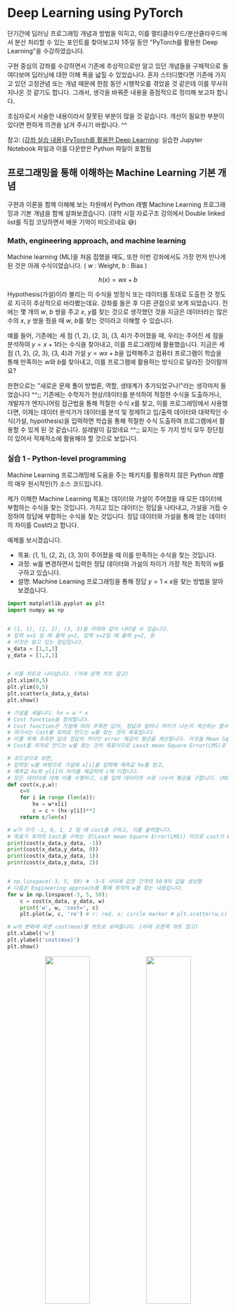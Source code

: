 # Deep Learning using PyTorch

단기간에 딥러닝 프로그래밍 개념과 방법을 익히고, 이를 멀티클라우드/분산클라우드에서 분산 처리할 수 있는 포인트를 찾아보고자 1주일 동안 "PyTorch를 활용한 Deep Learning"을 수강하였습니다.

구현 중심의 강좌를 수강하면서 기존에 추상적으로만 알고 있던 개념들을 구체적으로 들여다보며 딥러닝에 대한 이해 폭을 넓힐 수 있었습니다. 
혼자 스터디했다면 기존에 가지고 있던 고정관념 또는 개념 때문에 한참 동안 시행착오를 겪었을 것 같은데 이를 무사히 지나온 것 같기도 합니다.
그래서, 생각을 바꿔준 내용을 중점적으로 정리해 보고자 합니다. 

초심자로서 서술한 내용이라서 잘못된 부분이 많을 것 같습니다. 
개선이 필요한 부분이 있다면 편하게 의견을 남겨 주시기 바랍니다. ^^

참고: [(강좌 실습 내용) PyTorch를 활용한 Deep Learning](https://github.com/yunkon-kim/course-deep-learning-using-pytorch): 실습한 Jupyter Notebook 파일과 이를 다운받은 Python 파일이 포함됨

## 프로그래밍을 통해 이해하는 Machine Learning 기본 개념

구현과 이론을 함께 이해해 보는 차원에서 Python 레벨 Machine Learning 프로그래밍과 기본 개념을 함께 살펴보겠습니다.
(대학 시절 자료구조 강의에서 Double linked list를 직접 코딩하면서 배운 기억이 떠오르네요 :sweat_smile:)

### Math, engineering approach, and machine learning

Machine learning (ML)을 처음 접했을 때도, 또한 이번 강좌에서도 가장 먼저 만나게 된 것은 아래 수식이었습니다. ( $w$ : Weight, $b$ : Bias )

$$h(x) = w x + b$$

Hypothesis(가설)이라 불리는 이 수식을 방정식 또는 데이터를 토대로 도출한 것 정도로 지극히 추상적으로 바라봤는데요.
강좌를 들은 후 다른 관점으로 보게 되었습니다. 
전에는 몇 개의 $w$, $b$ 쌍을 주고 $x$, $y$를 찾는 것으로 생각했던 것을 
지금은 데이터라는 많은 수의 $x$, $y$ 쌍을 줬을 때 $w$, $b$를 찾는 것이라고 이해할 수 있습니다.

예를 들어, 기존에는 세 점 (1, 2), (2, 3), (3, 4)가 주어졌을 때, 우리는 주어진 세 점을 분석하여 $y = x + 1$라는 수식을 찾아내고, 이를 프로그래밍에 활용했습니다.
지금은 세 점 (1, 2), (2, 3), (3, 4)과 가설 $y = w x + b$을 입력해주고 컴퓨터 프로그램이 학습을 통해 만족하는 $w$와 $b$를 찾아내고, 이를 프로그램에 활용하는 방식으로 달라진 것이랄까요?

한편으로는 "새로운 문제 풀이 방법론, 역할, 생태계가 추가되었구나!"라는 생각마저 들었습니다 ^^;; 
기존에는 수학자가 현상/데이터를 분석하여 적절한 수식을 도출하거나, 개발자가 엔지니어링 접근법을 통해 적절한 수식 $x$를 찾고, 이를 프로그래밍에서 사용했다면, 
이제는 데이터 분석가가 데이터를 분석 및 정제하고 입/출력 데이터와 대략적인 수식(가설, hypothesis)을 입력하면 학습을 통해 적절한 수식 도출하여 프로그램에서 활용할 수 있게 된 것 같습니다. 
설레발이 길었네요 ^^;; 요지는 두 가지 방식 모두 장단점이 있어서 적재적소에 활용해야 할 것으로 보입니다.


### 실습 1 - Python-level programming

Machine Learning 프로그래밍에 도움을 주는 패키지를 활용하지 않은 Python 레벨의 매우 원시적인(?) 소스 코드입니다.

제가 이해한 Machine Learning 목표는 데이터와 가설이 주어졌을 때 모든 데이터에 부합하는 수식을 찾는 것입니다.
가지고 있는 데이터는 정답을 나타내고, 가설을 거듭 수정하여 정답에 부합하는 수식을 찾는 것입니다.
정답 데이터와 가설을 통해 얻는 데이터의 차이를 Cost라고 합니다.

예제를 보시겠습니다.
- 목표: (1, 1), (2, 2), (3, 3)이 주어졌을 때 이를 만족하는 수식을 찾는 것입니다. 
- 과정: w를 변경하면서 입력한 정답 데이터와 가설의 차이가 가장 적은 최적의 w를 구하고 있습니다.
- 설명: Machine Learning 프로그래밍을 통해 정답 $y = 1 \times x$을 찾는 방법을 알아보겠습니다.

```python
import matplotlib.pyplot as plt
import numpy as np


# (1, 1), (2, 2), (3, 3)을 아래와 같이 나타낼 수 있습니다.
# 입력 x=1 일 때 출력 y=1, 입력 x=2일 때 출력 y=2, 등
# 이것은 알고 있는 정답입니다.
x_data = [1,2,3]
y_data = [1,2,3]


# 이를 차트로 나타냅니다. (아래 왼쪽 차트 참고)
plt.xlim(0,5)
plt.ylim(0,5)
plt.scatter(x_data,y_data)
plt.show()

# 가설을 세웁니다. hx = w * x 
# Cost function을 정의합니다. 
# Cost function은 가설에 따라 추측한 답이, 정답과 얼마나 차이가 나는지 계산하는 함수입니다.
# 여기서는 Cost를 최저로 만드는 w를 찾는 것이 목표입니다.
# 이를 위해 추측한 답과 정답의 차이인 error 제곱의 평균을 계산합니다. 이것을 Mean Squared Error (MSE)
# Cost를 최저로 만드는 w를 찾는 것이 목표이므로 Least mean Square Error(LMS)로 나타내기도 합니다.

# 코드상으로 보면,
# 입력된 w를 바탕으로 가설에 x[i]를 입력해 예측값 hx를 얻고, 
# 예측값 hx와 y[i]의 차이를 제곱하여 c에 더합니다.
# 모든 데이터에 대해 이를 수행하고, c를 입력 데이터의 수로 나누어 평균을 구합니다. (MSE)
def cost(x,y,w):
    c=0
    for i in range (len(x)):
        hx = w*x[i]
        c = c + (hx-y[i])**2
    return c/len(x)

# w가 각각 -1, 0, 1, 2 일 때 cost를 구하고, 이를 출력합니다.
# 목표가 최저의 Cost를 구하는 것(Least mean Square Error(LMS)) 이므로 cost가 0이면 구한 것입니다.
print(cost(x_data,y_data, -1))
print(cost(x_data,y_data, 0))
print(cost(x_data,y_data, 1))
print(cost(x_data,y_data, 2))


# np.linspace(-3, 5, 50) # -3~5 사이에 같은 간격의 50개의 값을 생성함
# 다음은 Engineering approach를 통해 최적의 w를 찾는 내용입니다.
for w in np.linspace(-3, 5, 50):
    c = cost(x_data, y_data, w)
    print('w', w, 'cost=', c)
    plt.plot(w, c, 'ro') # r: red, o: circle marker # plt.scatter(w,c)

# w의 변화에 따른 cost(mse)를 차트로 보여줍니다. (아래 오른쪽 차트 참고)
plt.xlabel('w')
plt.ylabel('cost(mse)')
plt.show()

```

<p align="center">
  <img src="https://user-images.githubusercontent.com/7975459/195261247-ba34560c-af0b-40c3-8952-f5b81e684502.png" width="45%" height="45%" />
  <img src="https://user-images.githubusercontent.com/7975459/195261332-6b6eb875-c100-4dca-951d-c7d180253085.png" width="45%" height="45%" />
</p>

### Cost function과 Loss function의 미묘한 차이

**요약하자면, 개별적으로 봤을 때는 loss, 전체적으로 봤을 때는 cost입니다.**

사실 둘의 의미 차이를 크게 두고 있지 않은 것 같습니다. 
그렇지만, PyTorch를 활용하다 보니 `loss_fn` 같은 loss와 관련된 명칭이 종종 등장했습니다.
이로 인해, 개념과 소스 코드를 매칭해서 이해하기 어려웠습니다.
그래서 둘의 미묘한 차이를 짚고 넘어가겠습니다.

주석으로 설명해 드린 것처럼 Cost function은 가설에 따라 추측한 답과 알고 있는 정답 간에 얼마만큼 차이가 나는지 계산하는 함수입니다.
계산하는 과정에서 각 i에 따라 `(hx-y[i])**2`가 나타내는 값이 있는데 이를 (개별적인) loss라고 볼 수 있고,
loss를 합산하여 전체 평균을 내면 이를 (전체적인) cost라고 볼 수 있겠습니다.

### 효과적으로 최적 지점에 도달하기 위한 Gradient Descent algorithm

위 실습에서는 w의 변화량을 일정하게 하여 최저 cost를 구했습니다.
한편 w의 변화량을 달리하여 효과적으로 최저 cost를 찾아갈 수 있도록 Gradient Descent algorithm을 활용하고 있습니다.
이름에도 나타나 있듯이 Gradient (경사도)를 활용하는 방법입니다.

MSE를 적용한 Cost function 그래프(위 우측 그림)를 보면 포물선 형태를 띠게 되는데요. 
최초 w에서 나타내는 지점에 대한 미분 값, 즉 기울기를 활용합니다.
얻어낸 기울기에 학습률(Learning rate) 또는 보폭(Step size)이라 불리는 스칼라를 곱해 다음 w 값을 결정합니다.
아래 그림 설명을 참고하시기 바랍니다.

<p align="center">
  <img src="https://user-images.githubusercontent.com/7975459/195480046-76feca57-13a8-477d-a62f-55df1f59d05c.png" width="70%" height="70%" />
</p>

Source: [Rekha M, The Ascent of Gradient Descent](https://blog.clairvoyantsoft.com/the-ascent-of-gradient-descent-23356390836f)

이때, 적절한 Learning rate를 설정해야 합니다.
Learning rate 크기에 따른 현상은 아래 그림을 참고하시기 바랍니다.

<p align="center">
  <img src="https://user-images.githubusercontent.com/7975459/195505107-e26b937f-f2a8-4e65-acae-a6eb9db8a39a.png" width="70%" height="70%" />
</p>

Source: [Jeremy Jordan, Setting the learning rate of your neural network](https://www.jeremyjordan.me/nn-learning-rate/)

먼저, Gradient Descent를 적용한 소스 코드를 보시겠습니다.

```python
# 위 실습의 설명 참고
def cost(x,y,w):
    c=0
    for i in range (len(x)):
        hx = w*x[i]
        c = c + (hx-y[i])**2
    return c/len(x)

# 기울기를 사용한 w 평균 변화량을 구하는 함수
def gradient(x,y,w):
    c=0
    for i in range (len(x)):
        hx = w*x[i]
        c = c + (hx-y[i])*x[i]
    return c/len(x)

# 초기값/설정값: w=10, 반복 횟수=200, learning_rate=0.1
# 200회를 수행하여 최종 w를 도출
w = 10
for epoch in range(200):
    c = cost(x_data, y_data, w)
    print('epoch:', epoch, 'cost=', c, 'w=', w)
    g = gradient(x_data, y_data, w)
    w = w - 0.1 * g
print('최종 w: ', w)

```

합성함수 미분을 통해 Loss function `(hx-y[i])**2`의 기울기를 구하면 (`hx = w*x[i]`),
`(hx-y[i])*x[i]`을 도출할 수 있습니다. (상수는 영향력이 미비하여 날린 것일까요? :thinking:)

(합성함수 미분을 하고..... Forward propagation과 관련있고.... 명확하게 설명하기 어려워 우선 넘어가겠습니다 :sweat_smile:)

gradient 함수에서 이를 활용하여 cost에 대한 기울기 g를 구하였습니다.
g와 0.1 (learning_rate)를 곱하여 w를 갱신합니다.
이를 반복하면서 최적의 cost에 수렴해갑니다. (위 그림 참고)

## PyTorch를 활용한 Machine Learning 프로그래밍

익히 알고 있는 **Tensorflow, PyTorch**는 Machine Learning을 하기 위해 유용한 라이브러리를 제공합니다.
여기서는 PyTorch를 활용한 Machine Learning 프로그래밍 방법과 관련 개념들을 설명하겠습니다.

### Machine Learning 기본 구조의 이해

<p align="center">
  <img src="https://user-images.githubusercontent.com/7975459/194984363-58822433-354b-4b81-be0e-3c74560af6cb.png" width="40%" height="40%" />
</p>

위 그림은 Machine Learning Network의 기본 구조를 나타냅니다.
$1 + 2$ 연산이 Graph 형태로 나타나 있습니다. 
Node는 데이터 1, 2 또는 연산자 + 를 가지고 있고, Edge가 이들의 흐름 및 관계를 나타내고 있습니다. 
- Network: 그래프 이론의 Node와 Edge로 구성된 기하 모형 
- Node: 연산 및 데이터를 정의 
- Edge: 노드들을 연결 (데이터의 흐름)

이러한 기본 단위가 모여서 Network가 만들어지는데요.
<ins>노드가 갖는 데이터는 1개의 스칼라값이 아닌 데이터 뭉치였습니다. </ins>

행렬식에서의 곱셈 연산(Matrix multiplication), 자료구조에서의 요소별 연산(Element-wise operation) 등을 활용하여
다량의 데이터 연산을 간단하게 표현하면서도 효과적으로 처리하고 있었습니다.


### 데이터 뭉치와 Tensor?!

Tensor는 데이터 뭉치 및 데이터의 형상/특성을 잘 담아낼 수 있는 자료구조입니다.

PyTorch에서는 Tensor를 아래와 같이 정의하고 있는데요. (쉽게 다차원 배열로 이해)
> A torch.Tensor is a multi-dimensional matrix containing elements of a single data type. - PyTorch

개인적으로 다차원 배열은 데이터 연관성을 나타내기 좋은 자료구조라고 생각합니다.
예를 들어, 색상 데이터를 다차원 배열에서 [[r1, g1, B1], [r2, g2, B2], ...]와 같이 나타낼 수 있는 것처럼요.

<ins>그래서, Tensor를 데이터의 형상/특성을 반영할 수 있는 다차원 데이터 배열로 정도로 이해하고 넘어가면 좋을 것 같습니다.</ins>

Tensor의 형상은 아래와 같고요.

<p align="center">
  <img src="https://user-images.githubusercontent.com/7975459/194982627-0de4afd1-c2d8-4a30-a442-4c0e4348b0b5.png" width="70%" height="70%" />
</p>

Tensor를 소스 코드로 나타내보면 아래와 같습니다.

<p align="center">
  <img src="https://user-images.githubusercontent.com/7975459/194982662-5b623cbc-d050-43d5-879f-e291a386e052.png" width="60%" height="60%" />
</p>

### Machine Learning 프로그래밍을 위한 관점의 전환

다시 돌아와서, $h(x) = x w + b$인 수식(가설)을 통해 찾으려는 것은 최적의 $w$와 $b$ 입니다.
우리가 수천, 수억 개의 데이터(우리가 알고 있는 정답)를 가지고 있다고 가정했을 때,
데이터를 대입하여 쭉~ 나열해보면 아래와 같은 w와 b 값에 대한 연립일차방정식을 도출할 수 있습니다.
하지만, Machine Learning Network를 생각해보면 이것을 어떻게 구현해야 할지 막막합니다….

$$x_1 \times w + b = h(x_1)$$

$$x_2 \times w + b = h(x_2)$$

$$x_3 \times w + b = h(x_3)$$

$$...$$


조금 다른 각도로 학습의 관점에서 바라보겠습니다.
우리는 연립방정식을 도출하여 이를 풀려고 하는 것도, 행렬화를 하려는 것도 아니니까요 ^^

예를 들어, 학습하는 경우 우리는 개와 고양이 이미지 데이터를 가지고 있을 것입니다.
이미지가 흑백일 수도, 컬러일 수도, 컬러+투명도일 수도 있습니다. 
흑백(gray)이라면 $x_1$, 컬러(r,g,b)라면 $x_1, x_2, x_3$, 컬러+투명도(r,g,b,a) 라면 $x_1, x_2, x_3, x_4$ 처럼 feature의 수가 다를 것입니다.
각 이미지의 Label(정답)은 개 또는 고양이일 것이고요.

말씀드리려는 관점은 우리가 이미 데이터 분석을 끝마쳤기 때문에 데이터의 형태, 연관성 등을 알고 있으며,
당연히 데이터의 특성이 반영된 nD-tensor 형태로 입력될 것입니다.
우리는 Feature 수, bias를 고려하여 가설을 잘 세워주면 되는 것이지요. (답은 프로그램이 찾아줄 거예요)

따라서, 아래 행렬식에서 왼쪽 행렬은 Tensor 형태의 입력 데이터이고요. 
우리는 입력 데이터의 Feature에 따라 몇 개의 행으로 w 행렬을 구성할 것인지, b의 필요 여부를 판단해주면 되는 것입니다. 
가설 도출이 끝난 것이라 볼 수 있겠습니다.

$$\begin{bmatrix} 
x_{1} \\ 
x_{2} \\
x_{3} \\
... 
\end{bmatrix} \times 
\begin{bmatrix} 
w 
\end{bmatrix} +
b =
\begin{bmatrix} 
h( x_{1} ) \\
h( x_{2} ) \\
h( x_{3} ) \\
...
\end{bmatrix}$$

### 요소별 연산을 위한 브로드캐스팅

그런데 눈치채셨겠지만 $+ b$ 연산하는데 이슈가 있습니다…. 행렬식을 덧셈하려면 행렬의 크기가 같아야 하지만 $b$가 스칼라값입니다.
Python NumPy Array 및 Torch Tensor에서도 더하거나 빼고자 하는 둘 이상의 벡터, 행렬의 사이즈가 같아야 한다는 규칙이 적용됩니다.
이렇듯 두 행렬에 같은 위치의 요소끼리 연산하는 것을 요소별 연산(Element-wise operation)이라 지칭합니다.

그래서, $b$ 처럼 스칼라값인 경우, 서로 다른 차원의 벡터 또는 행렬이 주어졌을 경우 등에는 본래 Element-wise operation이 불가합니다.
그런데도, 이러한 연산을 에러 처리하지 않고 허용합니다. 
두 행렬의 연산이 가능하도록 동일한 차원으로 변형해주는 브로드캐스팅(Broadcasting) 기능을 지원하기 때문입니다. 
따라서, 실제로 연산하기 전에 아래와 같이 브로드캐스팅을 수행하고요. 이후 실제 연산을 진행합니다. 

참고 - 브로드캐스팅이 적용을 위한 룰은 [NumPy Broadcating](https://numpy.org/doc/stable/user/basics.broadcasting.html)을 참고하시기 바랍니다.

<p align="center">
  <img src="https://user-images.githubusercontent.com/7975459/195344795-e1d13284-dc75-4f36-93e7-549461f9cc7f.png" width="70%" height="70%" />
</p>

출처: [Broadcasting](https://scipy-lectures.org/intro/numpy/operations.html#broadcasting)

### 실습 2 - PyTorch low-level library

PyTorch low-level library를 활용한 소스 코드입니다. 

데이터가 Tensor로 선언되었고요.
실습 1에서는 데이터를 순차 탐색하여 Cost와 gradient를 얻었는데요. 이것을 단 몇 줄로 처리하고 있습니다.
Broadcasting, element-wise operation으로 인해 간단히 프로그래밍할 수 있었습니다.

예제를 보시겠습니다.
- 목표: (1, 5), (2, 8), (3, 11), (4, 13), (5, 17)이 주어졌을 때 이를 만족하는 수식을 찾고, 7일 때 예측값을 확인
- 설명: 가설 $hx = x \times w + b$을 바탕으로 최종의 $w$와 $b$를 구한 후, 7을 대입하여 예측값을 얻음 

```python
import matplotlib.pyplot as plt
import numpy as np
import torch
import torch.nn.functional as F


# 알고 있는 정답 (1, 5), (2, 8), (3, 11), (4, 13), (5, 17)을 
# Tensor 객체로 할당했습니다.
x = torch.FloatTensor([1,2,3,4,5])
y = torch.FloatTensor([5,8,11,13,17])

# 이를 차트로 나타냅니다.
plt.xlim(0, 15)
plt.ylim(0, 30)
plt.scatter(x, y)
plt.show()


# 초기값/설정값을 세팅합니다.
w = 10                # weight
b = 10                # bias
epochs = 3000         # 수행 횟수
learning_rate = 0.01  # 학습률
n = 5                 # 정답 데이터의 수

# 참고
# def cost(x, y, w):
#     hx = w*x 
#     s = torch.sum((hx-y)**2) 
#     return s/len(x)


# 참고
# def gradient(x, y, w):
#     hx = w * x
#     s = torch.sum((hx-y)*2*x)
#     return s/len(x)


# PyTorch low-level library를 활용하여
# 간소화된 학습 코드입니다.
for i in range(epochs):
    hx = w*x + b                          # 가설
    cost = torch.sum((hx-y)**2)/n         # cost function
    gradientW = torch.sum((hx-y)*2*x)/n   # w에 대한 기울기
    gradientB = torch.sum((hx-y)*2)/n     # b에 대한 기울기
    w = w - learning_rate * gradientW     # w 조정
    b = b - learning_rate * gradientB     # b 조정
    print('cost: ', cost, 'w=', w, 'b=',b)
    
print('최종w: ', w, '최종b: ', b)

# 학습하여 얻은 최종 w와 b를 활용하여
# x=7인 경우 결과를 예측해 봅니다.
estimated = w * 7 + b
print('Estimated: ', estimated)

# 예측한 수식을 그래프로 나타냅니다.
# torch.arange()
# start (Number) – the starting value for the set of points. Default: 0.
# end (Number) – the ending value for the set of points
# step (Number) – the gap between each pair of adjacent points. Default: 1.
x_gen = torch.arange(-1, 10) 
print(x_gen)
y_est = w * x_gen + b
print(y_est)

plt.plot(x_gen, y_est) # r: red, o: circle marker # plt.scatter(w,c)
plt.xlabel('x')
plt.ylabel('estimated')
plt.show()

```

### Optimizers in neural networks

이전에 소개한 Gradient Decent는 뉴럴 네트워크의 가중치 parameter 들을 최적화(optimize)하는 방법입니다.
그런데 w를 갱신할 때마다 가지고 있는 수천, 수억 건의 모든 데이터를 활용하여 Cost를 계산합니다.
이처럼 한 스텝마다 방대한 양의 연산을 수행하는 것은 비효율적일 뿐만 아니라 오래 걸립니다.
그래서 등장한 것이 Stochastic Gradient Decent입니다.
Gradient Decent가 Full batch를 통해 모든 데이터를 보고 최적의 한 스텝을 내디뎠던 것이라면 (최적인데 느림),
Stochastic Gradient Decent는 Mini batch를 통해 작은 단위로 일단 스텝을 내디뎌 보는 방식입니다. (조금 헤매는데 빠름).

> 산을 잘 타고 내려오는 것은  
> 어느 **방향**으로 발을 디딜지   
> 얼마의 **보폭**으로 발을 디딜지   
> 두 가지를 잘 잡아야 빠르게 타고 내려온다.
>
> SGD를 더 개선한 멋진 optimizer가 많다! SGD의 개선된 후계자들

<p align="center">
  <img src="https://user-images.githubusercontent.com/7975459/195497984-ce4b729e-9a99-438e-8b52-3569c83a32a4.png" width="70%" height="70%" />
</p>

출처: [하용호, 자습해도 모르겠던 딥러닝, 머리속에 인스톨 시켜드립니다.](https://www.slideshare.net/yongho/ss-79607172)

"어떤 Optimizer를 써야 할지 잘 모르겠다면 Adam을 써라"라는 말이 있다고 합니다.
저도 일단 써보고 있습니다. :smiley:

### 실습 3 - PyTorch high-level library

PyTorch high-level library를 활용한 소스 코드입니다. 

데이터가 Tensor로 선언되었고요.
w, b 또한 Tensor 객체로 선언되었습니다.
실습 2에서는 w, b를 얻어서 직접 갱신해 주었지만, 이제는 이 작업을 Adam optimizer 내부에서 처리합니다.
코드가 점점 간결해 지는 것이 느껴지실까요? ^^

예제를 보시겠습니다.
- 목표: (1, 3), (2, 5), (3, 7), (4, 9), (5, 11)이 주어졌을 때 이를 만족하는 수식을 찾는 것
- 설명: Adam optimizer에 갱신해야 할 Parameters ( $w$, $b$ )를 입력하였고, 학습을 통해 수식을 도출함


```python
import torch
import torch.optim as o


# 참고 - 미분 값을 초기화 해야 하는 이유
# w = torch.tensor(2.0, requires_grad=True) # 미분을 통해 수정할 수 있는 Tensor 객체

# y = 2*w**2
# y.backward() # 미분... 이후에 왜 이 함수 이름이 backward인지 알 수 있음
# print(w.grad)

# # 여기서 초기화하지 않으면, 기존 미분 값이 계속 합산됨
# y = 2*w**2
# y.backward() 
# print(w.grad)

# y = 2*w**2
# y.backward() 
# print(w.grad)


# 알고 있는 정답 (1, 3), (3, 5), (3, 7, (4, 9), (5, 11)을 
# Tensor 객체로 할당했습니다.
x = torch.FloatTensor([1,2,3,4,5])
y = torch.FloatTensor([3,5,7,9,11])


# w, b를 미분해 수정할 수 있는 Tensor 객체로 선언합니다. (requires_grad=True)
# 초기값 10.0
w = torch.tensor(10.0, requires_grad=True)
b = torch.tensor(10.0, requires_grad=True)

# 
optimizer = o.Adam([w,b], lr=0.1)
for i in range(2000):
    hx = w*x+b                    # Forward 개념
    cost = torch.mean((hx-y)**2)  # cost 개념 
    optimizer.zero_grad()         # 기존 미분 값 초기화 (미분 값이 합산되는 것을 방지)
    cost.backward()               # 미분 w, b (왜 미분인지 추후 설명)
    optimizer.step()              # w, b 갱신 (backward() 단계에서 수집된 변호도로 매개변수를 조정)
    print(i, 'cost=', cost.item())

print('최종w: ', w, '최종b: ', b)

```
## Linear regression

$$y = x w + b$$

앞서 봐왔던 위 수식은 사실 단순 선형 회귀 분석에 대한 수식이었습니다.
우리는 이미 세 가지 방법으로 선형 회귀 분석을 수행해 본 것이나 다름없습니다.

선형 회귀(Linear regression)란 수많은 점 데이터를 놓고 봤을 때 이것을 가장 잘 나타낼 수 있는 선을 찾는 것입니다.
이를 찾는 분석하는 방법을 선형 회귀 분석이라 합니다.

아래 그림에서 파란색 점으로 표현된 데이터를 놓고 봤을 때 빨간색 점선을 찾는 것입니다. 
$y=x$ 는 하나의 선밖에 나타낼 수 없지만, $w$와 $b$가 추가되면 수많은 선을 그릴 수 있습니다. 

<p align="center">
  <img src="https://user-images.githubusercontent.com/7975459/195769402-04014982-180d-49c1-af1d-98c9f9459be9.png" width="50%" height="50%" />
</p>

### 상관관계 분석

두 변수 간에 어떤 선형적 관계를 가졌는지를 분석하는 방법입니다. 
피어슨 상관계수 (Pearson correlation coefficient 또는 Pearson's r)는 두 변수 X와 Y 간의 선형 상관 관계를 계량화한 수치를 나타냅니다. 
r 값은 X 와 Y가 완전히 동일하면 +1, 전혀 다르면 0, 반대 방향으로 완전히 동일하면 –1 을 가집니다.

> r이 -1.0과 -0.7 사이이면, 강한 음적 선형관계,   
> r이 -0.7과 -0.3 사이이면, 뚜렷한 음적 선형관계,   
> r이 -0.3과 -0.1 사이이면, 약한 음적 선형관계,   
> r이 -0.1과 +0.1 사이이면, 거의 무시될 수 있는 선형관계,   
> r이 +0.1과 +0.3 사이이면, 약한 양적 선형관계,   
> r이 +0.3과 +0.7 사이이면, 뚜렷한 양적 선형관계,   
> r이 +0.7과 +1.0 사이이면, 강한 양적 선형관계

출처: [Wikipedia, 상관 분석](https://ko.wikipedia.org/wiki/%EC%83%81%EA%B4%80_%EB%B6%84%EC%84%9D)


### 실습 4 - Linear regression with PyTorch high-level library

50개의 자동차의 속도와 거리 데이터를 활용하여 선형 회귀를 진행하였습니다.

데이터가 Tensor로 선언되었고요.
w, b 또한 Tensor 객체로 선언되었습니다.
실습 2에서는 w, b를 얻어서 직접 갱신해 주었지만, 이제는 이 작업을 Adam optimizer 내부에서 처리합니다.
코드가 점점 간결해지는 것이 느껴지실까요? ^^

예제를 보시겠습니다.

```python
import torch
from torch.optim import Adam
from torch.nn import Linear, MSELoss, Sequential
import numpy as np
import pandas as pd
import matplotlib.pyplot as plt


# pandas 패키지를 활용하여 cars.csv를 읽어 들입니다.
df = pd.read_csv('../data/cars.csv', index_col="Unnamed: 0")

# 데이터(speed, dist)를 출력해봅니다.
df

# speed와 dist의 상관관계를 알아봅니다.
df.corr()

# Data를 입력하여 Tensor를 할당했습니다. 
# Matrix 형태로 할당해야 합니다.
# 지금은 Feature(speed)가 1개이지만, 2개 이상이 되면 Matrix multiplication을 해야 하기 때문입니다.
x = torch.FloatTensor(df[['speed']].values) # 특성 데이터
y = torch.FloatTensor(df[['dist']].values) # 라벨


# Linear 객체를 활용하는 방법입니다.
# w, b를 직접 생성하지 않고,
# 특성 데이터의 개수, 라벨의 개수를 입력합니다.
linear = Linear(1, 1) # (특성 데이터의 개수, 라벨의 개수)

# linear.parameters() 안에서 w와 b의 값이 Random 하게 주어집니다.
# 이를 출력하려 확인해봅니다.
list(linear.parameters())
linear.weight
linear.bias


# 손실함수(loss function)를 Mean Squared Error로 설정합니다.
loss_fn = MSELoss()
# w, b를 나타내는 linear.parameters()와 learning rate를 입력하여 Adam optimizer를 생성합니다.
optimizer = Adam(linear.parameters(), lr=0.1)

for step in range(1000):
    optimizer.zero_grad()     # 이전 미분 값이 합산되지 않도록 초기화
    hx = linear.forward(x)    # hx = w*x+b # linear(x)로도 가능 <-- special 함수로 Overwriting 되어있어서 가능
    cost = loss_fn(hx, y)     # Cost function
    cost.backward()           # w, b 각각에 대한 미분 
    optimizer.step()          # w, b 갱신 (backward() 단계에서 수집된 변호도로 매개변수를 조정)
    print(step, cost.item())  # 결과 출력

# 최종 w, b 결과를 출력해 봅니다.
list(linear.parameters())
linear.weight
linear.bias

# speed=10일 때 dist를 예측해보고 결과를 출력합니다.
linear.forward(torch.FloatTensor([10]))
# linear.forward(x)와 linear(x)는 동일한 함수입니다. <-- special 함수로 Overwriting 되어있음

# 그래프를 그리기 위해 기존 speed 값을 활용하여 예측값을 얻었습니다.
# speed 대신 임의의 값을 입력해도 됩니다.
# plot이 인자를 NumPy array 받기 때문에, Tensor를 NumPy array로 변환하였습니다.
pred = linear(x).detach().numpy()

# 실제 데이터 출력
plt.scatter(df['speed'], df['dist'])
# 예측값을 활용하여 예측선 출력
plt.plot(df['speed'], pred, 'r--')
plt.show()


# 참고: Python의 special 함수
# class Test:
#     def __init__(self):
#         self.d = {}
#         self.a = 10
#     def __repr__(self):
#         return f'a={self.a}'
#     def __setitem__(self, key, value):
#         print('setitem call')
#         self.d[key] = value
#
# obj = Test()
# print(obj) # obj.__repr__()
# 
# obj['aa']=100 # obj.__setitem__('aa', 100)

```

### 실습 5 - Linear regression with PyTorch high-level library

```python

import torch
from torch.optim import Adam
from torch.nn import Linear, MSELoss, Sequential
import numpy as np
import pandas as pd
import matplotlib.pyplot as plt


# pandas 패키지를 활용하여 cars.csv를 읽어 들입니다.
df = pd.read_csv('../data/cars.csv', index_col="Unnamed: 0")
# 데이터(speed, dist)를 출력해봅니다.
df

# speed와 dist의 상관관계를 알아봅니다.
df.corr()

# Data를 Matrix 형태로 입력하여 Tensor를 할당했습니다.
x = torch.FloatTensor(df[['speed']].values) # 특성 데이터
y = torch.FloatTensor(df[['dist']].values) # 라벨

# Sequential 컨테이너 객체와 Linear 객체를 활용하는 방법입니다.
# 이후 딥러닝을 위해 알아두어야 할 객체입니다.
model = Sequential()
model.add_module('nn1', Linear(1,1))  # (특성 데이터의 개수, 라벨의 개수)


# 손실함수(loss function)를 Mean Squared Error로 설정합니다.
loss_fn = MSELoss()
# w, b를 나타내는 linear.parameters()와 learning rate를 입력하여 Adam optimizer를 생성합니다.
optimizer = Adam(model.parameters(), lr=0.1)

for step in range(1000):
    optimizer.zero_grad()     # 이전 미분 값이 합산되지 않도록 초기화
    hx = model.forward(x)     # w*x+b # hx = model(x)도 가능 (Overwriting)
    cost = loss_fn(hx, y)     # Cost function
    cost.backward()           # w, b 각각에 대한 미분 
    optimizer.step()          # w, b 갱신 (backward() 단계에서 수집된 변호도로 매개변수를 조정)
    print(step, cost.item())  # 결과 출력

# 최종 결과 출력
model[0].weight
model[0].bias

# 10일때 예측값 확인
model( torch.FloatTensor([10]))

```

## Multi-Linear Regression

다중 선형 회귀(Multiple Linear Regression) 또한 수많은 점 데이터가 주어졌을 때 이를 가장 잘 나타낼 수 있는 선을 찾는 것입니다.
단순 선형 회귀는 feature 1개, label 1개였는데요. 다중 선형 회귀에서는 feature가 2개 이상이 됩니다.

예를 들어, 집의 매매 가격을 결정하는 것은 집의 평수, 집의 층의 수, 방의 개수, 지하철역과의 거리, 등과 영향이 있습니다. 
이렇듯 여러 개의 Feature를 가지고 Label을 예측하는 경우 이를 다중 회귀 분석이라고 합니다.

$$y = x_1 w_1 + x_2 w_2 + ... x_n w_n + b$$


### 실습 6 - Multi-linear regression with PyTorch high-level library

```python
import torch
from torch.optim import Adam
from torch.nn import Linear, MSELoss, Sequential
import numpy as np
import pandas as pd
import matplotlib.pyplot as plt


# pandas 패키지를 활용하여 test.csv를 읽어 들입니다.
df = pd.read_csv('../data/test.csv', header=None) # Quiz1 , Quiz2, Midterm, Final
# column 제목을 설정합니다.
df.columns = ['q1', 'q2', 'mid', 'final']
# 데이터('q1', 'q2', 'mid', 'final')를 출력해봅니다.
df



# Data가 Tensor 객체로 할당되었습니다. (Matrix 형태)
# #df.iloc[행, 열]
x = torch.FloatTensor(df.iloc[:,:-1].values) 
y = torch.FloatTensor(df.iloc[:,[-1]].values)


# Sequential 컨테이너 객체와 Linear 객체를 활용하는 방법입니다.
# 이후 딥러닝을 위해 알아두어야 할 객체입니다.
model = Sequential()
model.add_module('nn1', Linear(3,1)) # (특성 데이터 개수, 라벨의 개수)

# 손실함수(loss function)를 Mean Squared Error로 설정합니다.
loss_fn = MSELoss()
# w1, w2, w3, b를 나타내는 linear.parameters()와 learning rate를 입력하여 Adam optimizer를 생성합니다.
optimizer = Adam(model.parameters(), lr=0.1)

for step in range(1000):
    optimizer.zero_grad()       # 이전 미분 값이 합산되지 않도록 초기화
    hx = model.forward(x)       # matmul (x, w) + b # model(x) 가능 (Overwriting)
    cost = loss_fn(hx, y)       # Cost function
    cost.backward()             # w, b 미분 
    optimizer.step()            # w, b 갱신 (backward() 단계에서 수집된 변호도로 매개변수를 조정)
    print(step, cost.item())    # 결과 출력


# 최종 결과 출력
model[0].weight
model[0].bias


# q1=80, q2=90, mid=90 일 때 예측된 final 출력
model(torch.FloatTensor([[80,90,90]]))

# 여러 데이터에 대해 예측 가능
model(torch.FloatTensor([[80,90,90], [70,50,50]]))

```

## 마치며

잊어버리기 전에 강좌의 내용을 간단히 정리해 놓아야겠다고 생각하여 쓰기 시작했던 글이 제법 길어졌네요.
강좌의 내용을 정리 및 설명하면서 Machine Learning에 대해 더욱 많이 배우는 시간이었습니다.
아직 설명하지 못한 이진/다중 분류, 딥러닝이 남아 있지만 이쯤에 끊고 가는 것이 좋을 것 같습니다.
필요하신 분들께 조금이나마 도움이 되기를 바라며, 다음 글에서 만나 뵙겠습니다.

그럼 저는 이만 cb-network system 성능 평가 결과를 활용하여 선형회귀분석을 진행하러 가보겠습니다 ^^ 감사합니다.

#### TBD
- Binary classification 
- Multiclass classification
- Activation function
  - Sigmoid (Binary classification)
  - Softmax (Multinomial classification)
  - ReLU (Deep Learning)
- Deep Learning
  - Forward propagation
  - Backward propagation
- Python 및 Data science packages (Pandas, Sklearn)
- Hyper-parameter tuning
- 학습 기반의 시스템 운영을 위한 구조도 (클라우드바리스타를 예시로 활용)
  - (스케치) cb-network system log 수집, 처리, 저장, 분석, 시각화 -> 학습을 위한 데이터 추출, 전처리 -> 학습 -> 수식 도출 -> 활용
